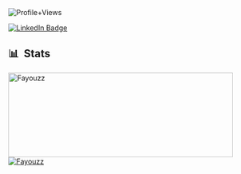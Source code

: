 <img src = "https://komarev.com/ghpvc/?username=Fayouzz&color=blue&style=flat-square" alt ="Profile+Views">
<p align="left">
 <a href="https://www.linkedin.com/in/chappufayouz/">
    <img src="https://img.shields.io/badge/LinkedIn-%230077B5.svg?logo=linkedin&logoColor=white" alt="LinkedIn Badge"/>
  </a>
<div>

  ## 📊 &nbsp;Stats
  <a href="https://github.com/Fayouzz">
    <img width=450 height=170 align="center" alt="Fayouzz" src="https://github-readme-stats.vercel.app/api?username=Fayouzz&theme=gruvbox&show_icons=true&bg_color=0D1117&hide_border=true&count_private=true" />
  </a>
  <a href="https://github.com/Fayouzz">
    <img align="center" alt="Fayouzz" src="https://github-readme-stats.vercel.app/api/top-langs/?username=Fayouzz&theme=gruvbox&layout=compact&bg_color=0D1117&hide_border=true&count_private=true" />
  </a>
</div>
